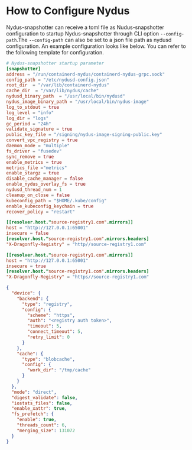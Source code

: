 # How to Configure Nydus

Nydus-snapshotter can receive a toml file as Nudus-snapshotter configuration to startup Nydus-snapshotter
through CLI option `--config-path`.The `--config-path` can also be set to a json file path as nydusd configuration.
An example configuration looks like below.
You can refer to the following template for configuration.

```toml
# Nydus-snapshotter startup parameter
[snapshotter]
address = "/run/containerd-nydus/containerd-nydus-grpc.sock"
config_path = "/etc/nydusd-config.json" 
root_dir  = "/var/lib/containerd-nydus"
cache_dir  = "/var/lib/nydus/cache"
nydusd_binary_path  = "/usr/local/bin/nydusd"
nydus_image_binary_path = "/usr/local/bin/nydus-image"
log_to_stdout = true
log_level = "info"
log_dir = "logs"
gc_period = "24h"
validate_signature = true
public_key_file = "/signing/nydus-image-signing-public.key"
convert_vpc_registry = true
daemon_mode = "multiple"
fs_driver = "fusedev"
sync_remove = true
enable_metrics = true
metrics_file ="metrics"
enable_stargz = true
disable_cache_manager = false
enable_nydus_overlay_fs = true
nydusd_thread_num = 1
cleanup_on_close = false
kubeconfig_path = "$HOME/.kube/config"
enable_kubeconfig_keychain = true
recover_policy = "restart"

[[resolver.host."source-registry1.com".mirrors]]
host = "http://127.0.0.1:65001"
insecure = false
[resolver.host."source-registry1.com".mirrors.headers]
"X-Dragonfly-Registry" = "http//source-registry1.com"

[[resolver.host."source-registry1.com".mirrors]]
host = "http://127.0.0.1:65001"
insecure = true
[resolver.host."source-registry1.com".mirrors.headers]
"X-Dragonfly-Registry" = "https//source-registry1.com"
```

```json
{
  "device": {
    "backend": {
      "type": "registry",
      "config": {
        "scheme": "https",
        "auth": "<registry auth token>",
        "timeout": 5,
        "connect_timeout": 5,
        "retry_limit": 0
      }
    },
    "cache": {
      "type": "blobcache",
      "config": {
        "work_dir": "/tmp/cache"
      }
    }
  },
  "mode": "direct",
  "digest_validate": false,
  "iostats_files": false,
  "enable_xattr": true,
  "fs_prefetch": {
    "enable": true,
    "threads_count": 6,
    "merging_size": 131072
  }
}
```
